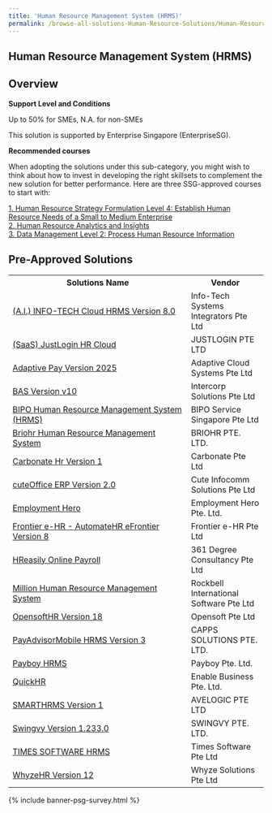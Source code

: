 ```yaml
---
title: 'Human Resource Management System (HRMS)'
permalink: /browse-all-solutions-Human-Resource-Solutions/Human-Resource-Management-System--HRMS-
---
```


## Human Resource Management System (HRMS)
## Overview

**Support Level and Conditions**

Up to 50% for SMEs, N.A. for non-SMEs

This solution is supported by Enterprise Singapore (EnterpriseSG).

**Recommended courses**

When adopting the solutions under this sub-category, you might wish to think about how to invest in developing the right skillsets to complement the new solution for better performance. Here are three SSG-approved courses to start with:

<a href='https://sfec.enterprisejobskills.gov.sg/Course_Internet/CourseDetail.aspx?CoursesReferenceNumber=TGS-2018502798'  target='_blank' rel='noopener'>1. Human Resource Strategy Formulation Level 4: Establish Human Resource Needs of a Small to Medium Enterprise</a><br>
<a href='https://sfec.enterprisejobskills.gov.sg/Course_Internet/CourseDetail.aspx?CoursesReferenceNumber=TGS-2019504638'  target='_blank' rel='noopener'>2. Human Resource Analytics and Insights</a><br>
<a href='https://sfec.enterprisejobskills.gov.sg/Course_Internet/CourseDetail.aspx?CoursesReferenceNumber=TGS-2018502767'  target='_blank' rel='noopener'>3. Data Management Level 2: Process Human Resource Information</a><br>

## Pre-Approved Solutions

<table>
<tr>
<th style='width: auto;'><b>Solutions Name</b></th>
<th style='width: 30%;'><b>Vendor</b></th>
</tr>
<tr>
<td><a href='/productivity-solutions-grant/solutionrepo/200711480W-AI-INFOTECH-Cloud-HRMS-v-80-G' target='_blank'>(A.I.) INFO-TECH Cloud HRMS Version 8.0</a><br></td>
<td>Info-Tech Systems Integrators Pte Ltd</td>
</tr>
<tr>
<td><a href='/productivity-solutions-grant/solutionrepo/200000956W-SS-JustLogn-HR-Cloud-G' target='_blank'>(SaaS) JustLogin HR Cloud</a><br></td>
<td>JUSTLOGIN PTE LTD</td>
</tr>
<tr>
<td><a href='/productivity-solutions-grant/solutionrepo/201323996K-Adptv-Py-v-2025-G' target='_blank'>Adaptive Pay Version 2025</a><br></td>
<td>Adaptive Cloud Systems Pte Ltd</td>
</tr>
<tr>
<td><a href='/productivity-solutions-grant/solutionrepo/199101278H-BAS-v-v10-G' target='_blank'>BAS Version v10</a><br></td>
<td>Intercorp Solutions Pte Ltd</td>
</tr>
<tr>
<td><a href='/productivity-solutions-grant/solutionrepo/201410040G-BIPO-HR-MGT-Systm-HRMS-G' target='_blank'>BIPO Human Resource Management System (HRMS)</a><br></td>
<td>BIPO Service Singapore Pte Ltd</td>
</tr>
<tr>
<td><a href='/productivity-solutions-grant/solutionrepo/201838899G-Brohr-HR-MGT-Systm-G' target='_blank'>Briohr Human Resource Management System</a><br></td>
<td>BRIOHR PTE. LTD.</td>
</tr>
<tr>
<td><a href='/productivity-solutions-grant/solutionrepo/201904063K-Crbont-Hr-v-1-G' target='_blank'>Carbonate Hr Version 1</a><br></td>
<td>Carbonate Pte Ltd</td>
</tr>
<tr>
<td><a href='/productivity-solutions-grant/solutionrepo/201700241Z-cutOffc-ERP-v-20-G' target='_blank'>cuteOffice ERP Version 2.0</a><br></td>
<td>Cute Infocomm Solutions Pte Ltd</td>
</tr>
<tr>
<td><a href='/productivity-solutions-grant/solutionrepo/202135719C-Employmnt-Hro-G' target='_blank'>Employment Hero</a><br></td>
<td>Employment Hero Pte. Ltd.</td>
</tr>
<tr>
<td><a href='/productivity-solutions-grant/solutionrepo/200005018Z-Frontr-HR-AutomtHR-Frontr-v-8-G' target='_blank'>Frontier e-HR - AutomateHR eFrontier Version 8</a><br></td>
<td>Frontier e-HR Pte Ltd </td>
</tr>
<tr>
<td><a href='/productivity-solutions-grant/solutionrepo/200804595N-HRsly-Onln-Pyroll-G' target='_blank'>HReasily Online Payroll</a><br></td>
<td>361 Degree Consultancy Pte Ltd</td>
</tr>
<tr>
<td><a href='/productivity-solutions-grant/solutionrepo/200603587Z-Mllon-HR-MGT-Systm-G' target='_blank'>Million Human Resource Management System</a><br></td>
<td>Rockbell International Software Pte Ltd</td>
</tr>
<tr>
<td><a href='/productivity-solutions-grant/solutionrepo/200612880H-OpnsoftHR-v-18-G' target='_blank'>OpensoftHR Version 18</a><br></td>
<td>Opensoft Pte Ltd</td>
</tr>
<tr>
<td><a href='/productivity-solutions-grant/solutionrepo/201114849R-PyAdvsorMobl-HRMS-v-3-G' target='_blank'>PayAdvisorMobile HRMS Version 3</a><br></td>
<td>CAPPS SOLUTIONS PTE. LTD.</td>
</tr>
<tr>
<td><a href='/productivity-solutions-grant/solutionrepo/201333659G-Pyboy-HRMS-G' target='_blank'>Payboy HRMS</a><br></td>
<td>Payboy Pte. Ltd.</td>
</tr>
<tr>
<td><a href='/productivity-solutions-grant/solutionrepo/201324947N-QuckHR-G' target='_blank'>QuickHR</a><br></td>
<td>Enable Business Pte. Ltd.</td>
</tr>
<tr>
<td><a href='/productivity-solutions-grant/solutionrepo/200604587R-SMARTHRMS-v-1-G' target='_blank'>SMARTHRMS Version 1</a><br></td>
<td>AVELOGIC PTE LTD</td>
</tr>
<tr>
<td><a href='/productivity-solutions-grant/solutionrepo/201635071C-Swngvy-v-12330-G' target='_blank'>Swingvy Version 1.233.0</a><br></td>
<td>SWINGVY PTE. LTD.</td>
</tr>
<tr>
<td><a href='/productivity-solutions-grant/solutionrepo/199804415D-TIMES-SOFTWARE-HRMS-G' target='_blank'>TIMES SOFTWARE HRMS</a><br></td>
<td>Times Software Pte Ltd</td>
</tr>
<tr>
<td><a href='/productivity-solutions-grant/solutionrepo/200818854Z-WhyzHR-v-12-G' target='_blank'>WhyzeHR Version 12</a><br></td>
<td>Whyze Solutions Pte Ltd</td>
</tr>
</table>

{% include banner-psg-survey.html %}
